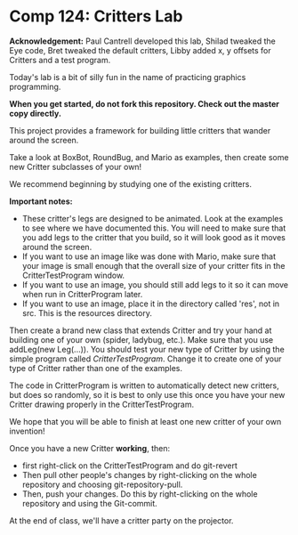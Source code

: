 Comp 124: Critters Lab
====

**Acknowledgement:** Paul Cantrell developed this lab, Shilad tweaked the Eye code, Bret tweaked the default critters, Libby added x, y offsets for Critters and a test program.

Today's lab is a bit of silly fun in the name of practicing graphics programming.

**When you get started, do not fork this repository. Check out the master copy directly.**

This project provides a framework for building little critters that wander around the screen.

Take a look at BoxBot, RoundBug, and Mario as examples, then create some new Critter subclasses of your own!

We recommend beginning by studying one of the existing critters. 

**Important notes:** 

* These critter's legs are designed to be animated. Look at the examples to see where we have documented this. You will need to make sure that you add legs to the critter that you build, so it will look good as it moves around the screen.
* If you want to use an image like was done with Mario, make sure that your image is small enough that the overall size of your critter fits in the CritterTestProgram window.
* If you want to use an image, you should still add legs to it so it can move when run in CritterProgram later.
* If you want to use an image, place it in the directory called 'res', not in src. This is the resources directory.

Then create a brand new class that extends Critter and try your hand at building one of your own (spider, ladybug, etc.). Make sure that you use addLeg(new Leg(...)). You should test your new type of Critter by using the simple program called *CritterTestProgram*. Change it to create one of your type of Critter rather than one of the examples.


The code in CritterProgram is written to automatically detect new critters, but does so randomly, so it is best to only use this once you have your new Critter drawing properly in the CritterTestProgram.

We hope that you will be able to finish at least one new critter of your own invention!

Once you have a new Critter **working**, then:
* first right-click on the CritterTestProgram and do git-revert
* Then pull other people's changes by right-clicking on the whole repository and choosing git-repository-pull. 
* Then, push your changes. Do this by right-clicking on the  whole repository and using the Git-commit.

At the end of class, we'll have a critter party on the projector.
